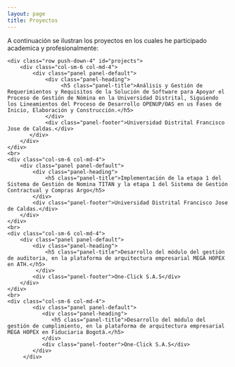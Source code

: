 ```yaml
---
layout: page
title: Proyectos
---
```


<!-- Main content    -->
<div id="main-container" class="container">
    <div class="row">
        <div class="col-sm-12">
            <p>A continuación se ilustran los proyectos en los cuales he participado academica y profesionalmente:</p>
        </div>
    </div>

    <div class="row push-down-4" id="projects">
        <div class="col-sm-6 col-md-4">
            <div class="panel panel-default">
                <div class="panel-heading">
                     <h5 class="panel-title">Análisis y Gestión de Requerimientos y Requisitos de la Solución de Software para Apoyar el Proceso de Gestión de Nómina en la Universidad Distrital, Siguiendo los Lineamientos del Proceso de Desarrollo OPENUP/OAS en us Fases de Inicio, Elaboración y Construcción.</h5>
                </div>
                <div class="panel-footer">Universidad Distrital Francisco Jose de Caldas.</div>
           </div>
        </div>
    </div>
    <br>
    <div class="col-sm-6 col-md-4">
        <div class="panel panel-default">
            <div class="panel-heading">
                <h5 class="panel-title">Implementación de la etapa 1 del Sistema de Gestión de Nomina TITAN y la etapa 1 del Sistema de Gestión Contractual y Compras Argo</h5>
            </div>
            <div class="panel-footer">Universidad Distrital Francisco Jose de Caldas.</div>
        </div>
    </div>
    <br>
    <div class="col-sm-6 col-md-4">
        <div class="panel panel-default">
            <div class="panel-heading">
                <h5 class="panel-title">Desarrollo del módulo del gestión de auditoria, en la plataforma de arquitectura empresarial MEGA HOPEX en ATH.</h5>
             </div>
            <div class="panel-footer">One-Click S.A.S</div>
        </div>
    </div>
    <br>
    <div class="col-sm-6 col-md-4">
            <div class="panel panel-default">
               <div class="panel-heading">
                  <h5 class="panel-title">Desarrollo del módulo del gestión de cumplimiento, en la plataforma de arquitectura empresarial MEGA HOPEX en Fiduciaria Bogotá.</h5>
               </div>
               <div class="panel-footer">One-Click S.A.S</div>
            </div>
         </div>


 </div>

        

        
